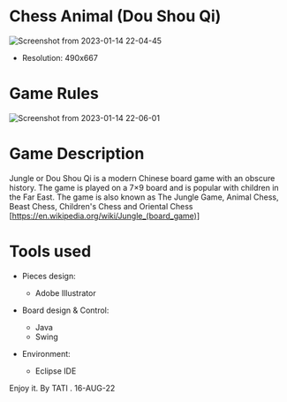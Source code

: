 # Chess Animal (Dou Shou Qi)
![Screenshot from 2023-01-14 22-04-45](https://user-images.githubusercontent.com/95311883/212496802-f9567207-9656-4489-90d3-dfe0fda7bcc5.png)
- Resolution: 490x667
# Game Rules
![Screenshot from 2023-01-14 22-06-01](https://user-images.githubusercontent.com/95311883/212496904-a3b9c1d1-3d97-4e94-9474-c27b8bfa3841.png)
# Game Description
Jungle or Dou Shou Qi is a modern Chinese board game with an obscure history. The game is played on a 7×9 board and is popular with children in the Far East. 
The game is also known as The Jungle Game, Animal Chess, Beast Chess, Children's Chess and Oriental Chess [https://en.wikipedia.org/wiki/Jungle_(board_game)] 
# Tools used
+ Pieces design:
  - Adobe Illustrator
  
+ Board design & Control:
  - Java 
  - Swing
+ Environment:
  - Eclipse IDE

Enjoy it.
By TATI . 16-AUG-22
